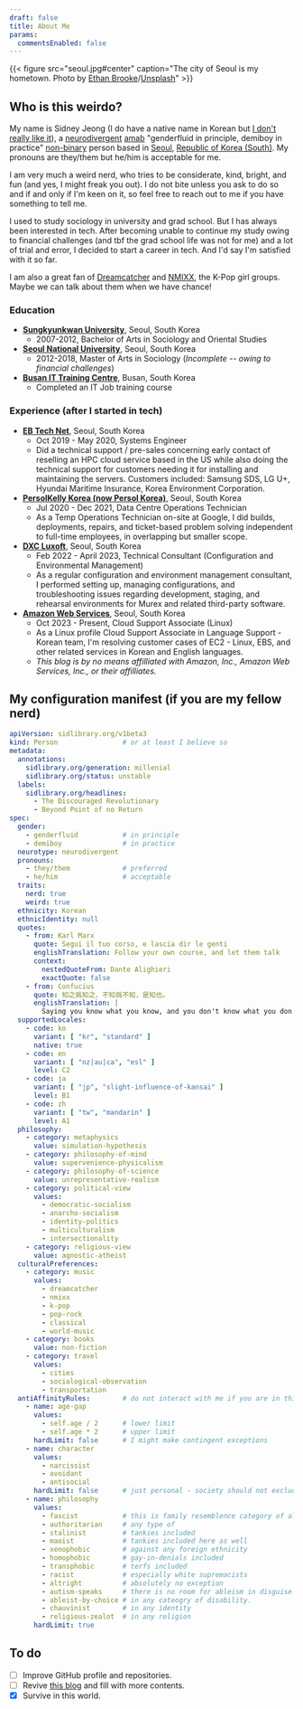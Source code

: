 ```yaml
---
draft: false
title: About Me
params:
  commentsEnabled: false
---
```

{{< figure src="seoul.jpg#center" caption="The city of Seoul is my hometown. Photo by [Ethan Brooke](https://unsplash.com/@seoulinspired)/[Unsplash](https://unsplash.com)" >}}

## Who is this weirdo?

My name is Sidney Jeong (I do have a native name in Korean but [I don't really like it](https://en.wikipedia.org/wiki/Deadnaming)), a [neurodivergent](https://en.wikipedia.org/wiki/Neurodiversity) [amab](https://en.wikipedia.org/wiki/Sex_assignment) "genderfluid in principle, demiboy in practice" [non-binary](https://en.wikipedia.org/wiki/Non-binary_gender) person based in [Seoul](https://en.wikipedia.org/wiki/Seoul), [Republic of Korea (South)](https://en.wikipedia.org/wiki/South_Korea). My pronouns are they/them but he/him is acceptable for me.

I am very much a weird nerd, who tries to be considerate, kind, bright, and fun (and yes, I might freak you out). I do not bite unless you ask to do so and if and only if I'm keen on it, so feel free to reach out to me if you have something to tell me.

I used to study sociology in university and grad school. But I has always been interested in tech. After becoming unable to continue my study owing to financial challenges (and tbf the grad school life was not for me) and a lot of trial and error, I decided to start a career in tech. And I'd say I'm satisfied with it so far.

I am also a great fan of [Dreamcatcher](https://en.wikipedia.org/wiki/Dreamcatcher_(group)) and [NMIXX](https://en.wikipedia.org/wiki/Nmixx), the K-Pop girl groups. Maybe we can talk about them when we have chance!

### Education

* [**Sungkyunkwan University**](https://www.skku.edu/eng/), Seoul, South Korea
  * 2007-2012, Bachelor of Arts in Sociology and Oriental Studies
* [**Seoul National University**](https://en.snu.ac.kr/), Seoul, South Korea
  * 2012-2018, Master of Arts in Sociology (_Incomplete -- owing to financial challenges_)
* [**Busan IT Training Centre**](https://www.busanit.ac.kr/), Busan, South Korea
  * Completed an IT Job training course

### Experience (after I started in tech)

* [**EB Tech Net**](http://ebtechnet.co.kr/), Seoul, South Korea
  * Oct 2019 - May 2020, Systems Engineer
  * Did a technical support / pre-sales concerning early contact of reselling an HPC cloud service based in the US while also doing the technical support for customers needing it for installing and maintaining the servers. Customers included: Samsung SDS, LG U+, Hyundai Maritime Insurance, Korea Environment Corporation.
* [**PersolKelly Korea (now Persol Korea)**](https://www.persolkr.com/), Seoul, South Korea
  * Jul 2020 - Dec 2021, Data Centre Operations Technician
  * As a Temp Operations Technician on-site at Google, I did builds, deployments, repairs, and ticket-based problem solving independent to full-time employees, in overlapping but smaller scope.
* [**DXC Luxoft**](https://www.luxoft.com/), Seoul, South Korea
  * Feb 2022 - April 2023, Technical Consultant (Configuration and Environmental Management)
  * As a regular configuration and environment management consultant, I performed setting up, managing configurations, and troubleshooting issues regarding development, staging, and rehearsal environments for Murex and related third-party software.
* [**Amazon Web Services**](https://aws.amazon.com/), Seoul, South Korea
  * Oct 2023 - Present, Cloud Support Associate (Linux)
  * As a Linux profile Cloud Support Associate in Language Support - Korean team, I'm resolving customer cases of EC2 - Linux, EBS, and other related services in Korean and English languages.
  * _This blog is by no means affilliated with Amazon, Inc., Amazon Web Services, Inc., or their affilliates._

## My configuration manifest (if you are my fellow nerd)

```yaml {linenos=false}
apiVersion: sidlibrary.org/v1beta3
kind: Person                # or at least I believe so
metadata:
  annotations:
    sidlibrary.org/generation: millenial
    sidlibrary.org/status: unstable
  labels:
    sidlibrary.org/headlines:
      - The Discouraged Revolutionary
      - Beyond Point of no Return
spec:
  gender:
    - genderfluid           # in principle
    - demiboy               # in practice
  neurotype: neurodivergent
  pronouns:
    - they/them             # preferred
    - he/him                # acceptable
  traits:
    nerd: true
    weird: true
  ethnicity: Korean
  ethnicIdentity: null
  quotes:
    - from: Karl Marx
      quote: Segui il tuo corso, e lascia dir le genti
      englishTranslation: Follow your own course, and let them talk
      context:
        nestedQuoteFrom: Dante Alighieri
        exactQuote: false
    - from: Confucius
      quote: 知之爲知之，不知爲不知，是知也。
      englishTranslation: |
        Saying you know what you know, and you don't know what you don't know, is the knowledge.
  supportedLocales:
    - code: ko
      variant: [ "kr", "standard" ]
      native: true
    - code: en
      variant: [ "nz|au|ca", "esl" ]
      level: C2
    - code: ja
      variant: [ "jp", "slight-influence-of-kansai" ]
      level: B1
    - code: zh
      variant: [ "tw", "mandarin" ]
      level: A1
  philosophy:
    - category: metaphysics
      value: simulation-hypothesis
    - category: philosophy-of-mind
      value: supervenience-physicalism
    - category: philosophy-of-science
      value: unrepresentative-realism
    - category: political-view
      values:
        - democratic-socialism
        - anarcho-socialism
        - identity-politics
        - multiculturalism
        - intersectionality
    - category: religious-view
      value: agnostic-atheist
  culturalPreferences:
    - category: music
      values:
        - dreamcatcher
        - nmixx
        - k-pop
        - pop-rock
        - classical
        - world-music
    - category: books
      value: non-fiction
    - category: travel
      values:
        - cities
        - sociological-observation
        - transportation
  antiAffinityRules:        # do not interact with me if you are in this category
    - name: age-gap
      values:
        - self.age / 2      # lower limit
        - self.age * 2      # upper limit
      hardLimit: false      # I might make contingent exceptions
    - name: character
      values:
        - narcissist
        - avoidant
        - antisocial
      hardLimit: false      # just personal - society should not exclude them
    - name: philosophy
      values:
        - fascist           # this is family resemblence category of all below
        - authoritarian     # any type of
        - stalinist         # tankies included
        - maoist            # tankies included here as well
        - xenophobic        # against any foreign ethnicity
        - homophobic        # gay-in-denials included
        - transphobic       # terfs included
        - racist            # especially white supremacists
        - altright          # absolutely no exception
        - autism-speaks     # there is no room for ableism in disguise here
        - ableist-by-choice # in any cateogry of disability.
        - chauvinist        # in any identity
        - religious-zealot  # in any religion
      hardLimit: true
```

## To do

* [ ] Improve GitHub profile and repositories.
* [ ] Revive [this blog](/) and fill with more contents.
* [x] Survive in this world.
